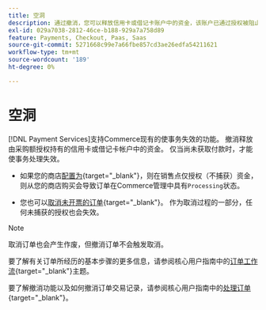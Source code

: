 ```yaml
---
title: 空洞
description: 通过撤消，您可以释放信用卡或借记卡账户中的资金，该账户已通过授权被阻止或保留，金额为购买金额。
exl-id: 029a7038-2812-46ce-b188-929a7a758d89
feature: Payments, Checkout, Paas, Saas
source-git-commit: 5271668c99e7a66fbe857cd3ae26edfa54211621
workflow-type: tm+mt
source-wordcount: '189'
ht-degree: 0%

---
```


# 空洞

[!DNL Payment Services]支持Commerce现有的使事务失效的功能。 撤消释放由采购额授权持有的信用卡或借记卡帐户中的资金。 仅当尚未获取付款时，才能使事务处理失效。

* 如果您的商店[配置为](https://experienceleague.adobe.com/zh-hans/docs/commerce-admin/config/sales/payment-methods/payment-methods#payment-actions){target="_blank"}，则在销售点仅授权（不捕获）资金，则从您的商店购买会导致订单在Commerce管理中具有`Processing`状态。

* 您也可以[取消未开票的订单](https://experienceleague.adobe.com/zh-hans/docs/commerce-admin/stores-sales/point-of-purchase/assist/customer-account-create-order){target="_blank"}。 作为取消过程的一部分，任何未捕获的授权也会失效。

>[!NOTE]
>
>取消订单也会产生作废，但撤消订单不会触发取消。

要了解有关订单所经历的基本步骤的更多信息，请参阅核心用户指南中的[订单工作流](https://experienceleague.adobe.com/zh-hans/docs/commerce-admin/stores-sales/order-management/orders/order-processing){target="_blank"}主题。

要了解撤消功能以及如何撤消订单交易记录，请参阅核心用户指南中的[处理订单](https://experienceleague.adobe.com/zh-hans/docs/commerce-admin/stores-sales/order-management/orders/order-processing#process-an-order){target="_blank"}。
